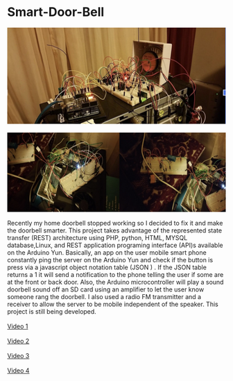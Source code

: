 # Smart-Door-Bell

<img src="image01.png">
<br>
<br>
<img src="image02.png">

Recently my home doorbell stopped working so I decided to fix it and make the doorbell smarter. This project  takes advantage of the represented state transfer (REST) architecture using PHP, python, HTML, MYSQL database,Linux, and  REST application programing interface (API)s available on the Arduino Yun. Basically, an app on the user mobile smart phone constantly ping the server on the Arduino Yun and check if the button is press via a javascript object notation table (JSON ) . If the JSON table returns a 1 it will send a notification to the phone telling the user if some are at the front or back door. Also, the Arduino microcontroller will play a sound doorbell sound off an SD card using an amplifier to let the user know someone rang the doorbell. I also  used a radio FM transmitter and a receiver to allow the server to be mobile independent of the speaker. This project is still being developed.
<br>
<br>
<a href="https://www.youtube.com/watch?v=TNn2bbBcvAU&t=2s">Video 1 <a/> 
<br>
<br>
<a href="https://www.youtube.com/watch?v=RNShFsK0FeE">Video 2<a/> 
<br>
<br>
<a href="https://www.youtube.com/watch?v=cySd4hvtEZA">Video 3<a/> 
<br>
<br>
<a href="  https://www.youtube.com/watch?v=5audmtglBHo">Video 4<a/>
